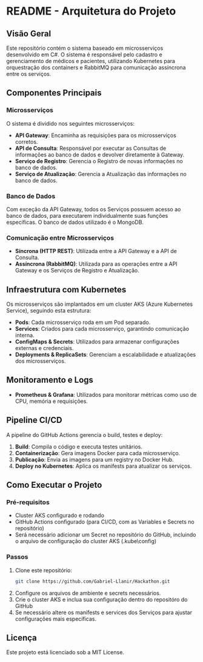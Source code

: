 # README - Arquitetura do Projeto

## Visão Geral
Este repositório contém o sistema baseado em microsserviços desenvolvido em C#. O sistema é responsável pelo cadastro e gerenciamento de médicos e pacientes, utilizando Kubernetes para orquestração dos containers e RabbitMQ para comunicação assíncrona entre os serviços.

## Componentes Principais
### Microsserviços
O sistema é dividido nos seguintes microsserviços:

- **API Gateway**: Encaminha as requisições para os microsserviços corretos.
- **API de Consulta**: Responsável por executar as Consultas de informações ao banco de dados e devolver diretamente à Gateway.
- **Serviço de Registro**: Gerencia o Registro de novas informações no banco de dados.
- **Serviço de Atualização**: Gerencia a Atualização das informações no banco de dados.

### Banco de Dados
Com exceção da API Gateway, todos os Serviços possuem acesso ao banco de dados, para executarem individualmente suas funções específicas.
O banco de dados utilizado é o MongoDB.

### Comunicação entre Microsserviços
- **Síncrona (HTTP REST)**: Utilizada entre a API Gateway e a API de Consulta.
- **Assíncrona (RabbitMQ)**: Utilizada para as operações entre a API Gateway e os Serviços de Registro e Atualização.

## Infraestrutura com Kubernetes
Os microsserviços são implantados em um cluster AKS (Azure Kubernetes Service), seguindo esta estrutura:

- **Pods**: Cada microsserviço roda em um Pod separado.
- **Services**: Criados para cada microsserviço, garantindo comunicação interna.
- **ConfigMaps & Secrets**: Utilizados para armazenar configurações externas e credenciais.
- **Deployments & ReplicaSets**: Gerenciam a escalabilidade e atualizações dos microsserviços.

## Monitoramento e Logs
- **Prometheus & Grafana**: Utilizados para monitorar métricas como uso de CPU, memória e requisições.

## Pipeline CI/CD
A pipeline do GitHub Actions gerencia o build, testes e deploy:

1. **Build**: Compila o código e executa testes unitários.
2. **Containerização**: Gera imagens Docker para cada microsserviço.
3. **Publicação**: Envia as imagens para um registry no Docker Hub.
4. **Deploy no Kubernetes**: Aplica os manifests para atualizar os serviços.

## Como Executar o Projeto
### Pré-requisitos
- Cluster AKS configurado e rodando
- GitHub Actions configurado (para CI/CD, com as Variables e Secrets no repositório)
- Será necessário adicionar um Secret no repositório do GitHub, incluindo o arquivo de configuração do cluster AKS (.kube\config)

### Passos
1. Clone este repositório:
   ```sh
   git clone https://github.com/Gabriel-Llanir/Hackathon.git
   ```
2. Configure os arquivos de ambiente e secrets necessários.
3. Crie o cluster AKS e inclua sua configuração dentro do repositóro do GitHub
4. Se necessário altere os manifests e services dos Serviços para ajustar configurações mais específicas.

## Licença
Este projeto está licenciado sob a MIT License.


